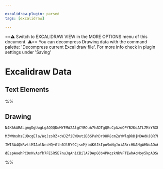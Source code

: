 ```yaml
---

excalidraw-plugin: parsed
tags: [excalidraw]

---
```

==⚠  Switch to EXCALIDRAW VIEW in the MORE OPTIONS menu of this document. ⚠== You can decompress Drawing data with the command palette: 'Decompress current Excalidraw file'. For more info check in plugin settings under 'Saving'


# Excalidraw Data

## Text Elements
%%
## Drawing
```compressed-json
N4KAkARALgngDgUwgLgAQQQDwMYEMA2AlgCYBOuA7hADTgQBuCpAzoQPYB2KqATLZMzYBXUtiRoIACyhQ4zZAHoFAc0JRJQgEYA6bGwC2CgF7N6hbEcK4OCtptbErHALRY8RMpWdx8Q1TdIEfARcZgRmBShcZQUebQBGABZtAAYaOiCEfQQOKGZuAG0AXX4IXDg4AGUoqHFUUDBIdSy6iGJcUgBrdMaGQgQKACFcbE7lUmEOYgBhNnw2Um4IAGIA

M3WNnshsEUDcgEla/WqJzoRZ+cWJZfiEW9utiB3SPahDrOHR8cmZuYWlqDkDjMOAdHJQR7PV7vfQAMUI+Hw1RgwSWgg8kN24JhJzYZwA6iR1Nw+OBtliDkdcWdkaiJOiSJiXtijgAlYTKSQccL5NDxfjk5mUrIAeVB2DUMG48RSKQFTwpbyOsM4UFhuH0CKlaAArPKoSysircpVCEY6jw5WSFUKlVkACpYKAAQSIyi4EmCqwh+sVOKipBdLzYFEk

IWI3A4QkRvttMIAolNncHQ+Glh0JlRY9CjsnM/b4K0JkIpo9mNgJoiABrcHUANgAHNoAOx663lyv4ACa3AAzI3tABOOs8RKD3sN4eJBuJRLyoxsAzcBq9egEIR1eJkgC+2cN+nZJeI3OYvPQxdL8vGJFN5pJVt61+I1QQcFrV9IJAAsmxiAhE7gmjBBGaCrAQYQfiQFz/GgK6QIMcwgeeyiaLgAAUPDxM21C8FhOGYdhqApNoOoAJRbJArIIMo0Y

dEspAoehPC9nKvAsfh7FESR5E7nuJqAniCBilA7DApG0b4PKqzkNkVFTEwhAcMoy5kpAOSAcB3CAhuArbEQb5oNpCC6RAHAanURkmcIUBENyWmkBuvHWnYABWCDYHklRmXAP5/gBQEIEhYH4BB1ojCJjD2ou+AqY0TSFmimQeaJFEKswUAGAWiDiTGqkQPMoyBdwwWhXFEDSQYlRJSJnDFeBxl5fgoQuslkXRTl+A7uAu50KsCLhMu24gNuQA===
```
%%